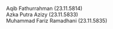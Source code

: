 Aqib Fathurrahman        (23.11.5814)
<br>
Azka Putra Azizy         (23.11.5833)
<br>
Muhammad Fariz Ramadhani (23.11.5835)
